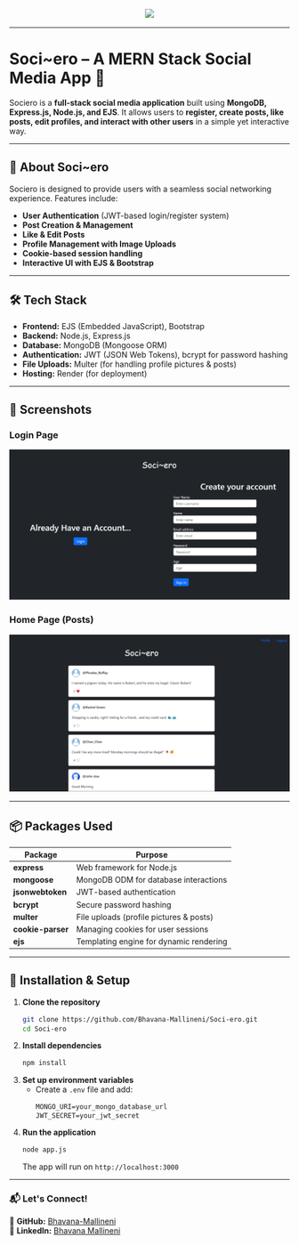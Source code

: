 <p align="center" width="100%">
    <img height="100" src="https://github.com/Bhavana-Mallineni/your-logo.svg">
</p>

---

# **Soci~ero – A MERN Stack Social Media App 🚀**

Sociero is a **full-stack social media application** built using **MongoDB, Express.js, Node.js, and EJS**.
It allows users to **register, create posts, like posts, edit profiles, and interact with other users** in a simple yet interactive way.

---

## **📌 About Soci~ero**
Sociero is designed to provide users with a seamless social networking experience. Features include:
- **User Authentication** (JWT-based login/register system)
- **Post Creation & Management**
- **Like & Edit Posts**
- **Profile Management with Image Uploads**
- **Cookie-based session handling**
- **Interactive UI with EJS & Bootstrap**

---

## **🛠 Tech Stack**
- **Frontend:** EJS (Embedded JavaScript), Bootstrap
- **Backend:** Node.js, Express.js
- **Database:** MongoDB (Mongoose ORM)
- **Authentication:** JWT (JSON Web Tokens), bcrypt for password hashing
- **File Uploads:** Multer (for handling profile pictures & posts)
- **Hosting:** Render (for deployment)

---

## **📸 Screenshots**
### **Login Page**
![Login Page](./public/images/login-page.png)

### **Home Page (Posts)**
![Home Page](./public/images/home-page.png)

---

## **📦 Packages Used**
| Package | Purpose |
|---------|---------|
| **express** | Web framework for Node.js |
| **mongoose** | MongoDB ODM for database interactions |
| **jsonwebtoken** | JWT-based authentication |
| **bcrypt** | Secure password hashing |
| **multer** | File uploads (profile pictures & posts) |
| **cookie-parser** | Managing cookies for user sessions |
| **ejs** | Templating engine for dynamic rendering |

---

## **🚀 Installation & Setup**

1. **Clone the repository**
   ```bash
   git clone https://github.com/Bhavana-Mallineni/Soci-ero.git
   cd Soci-ero
   ```
2. **Install dependencies**
   ```bash
   npm install
   ```
3. **Set up environment variables**
   - Create a `.env` file and add:
     ```env
     MONGO_URI=your_mongo_database_url
     JWT_SECRET=your_jwt_secret
     ```
4. **Run the application**
   ```bash
   node app.js
   ```
   The app will run on `http://localhost:3000`

---

### **📬 Let's Connect!**
🔗 **GitHub:** [Bhavana-Mallineni](https://github.com/Bhavana-Mallineni)  
🔗 **LinkedIn:** [Bhavana Mallineni](https://www.linkedin.com/in/bhavana-mallineni-640184210/)

